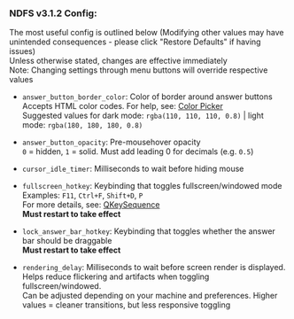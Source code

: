 ### NDFS v3.1.2 Config:
The most useful config is outlined below (Modifying other values may have unintended consequences - please click "Restore Defaults" if having issues)  
Unless otherwise stated, changes are effective immediately  
Note: Changing settings through menu buttons will override respective values  

-   `answer_button_border_color`: Color of border around answer buttons  
  Accepts HTML color codes. For help, see: [Color Picker](https://www.hexcolortool.com/#6e6e6e,0.8)  
  Suggested values for dark mode: `rgba(110, 110, 110, 0.8)` | light mode: `rgba(180, 180, 180, 0.8)` 

-   `answer_button_opacity`: Pre-mousehover opacity  
  `0` = hidden, `1` = solid. Must add leading 0 for decimals (e.g. `0.5`)

-   `cursor_idle_timer`: Milliseconds to wait before hiding mouse

-   `fullscreen_hotkey`: Keybinding that toggles fullscreen/windowed mode  
  Examples:  `F11`,  `Ctrl+F`,  `Shift+D`,  `P`  
  For more details, see: [QKeySequence](https://doc.qt.io/qtforpython/PySide2/QtGui/QKeySequence.html?highlight=qkeysequence#PySide2.QtGui.QKeySequence)  
  **Must restart to take effect**

-   `lock_answer_bar_hotkey`: Keybinding that toggles whether the answer bar should be draggable  
  **Must restart to take effect**

- `rendering_delay`: Milliseconds to wait before screen render is displayed. Helps reduce flickering and artifacts when toggling fullscreen/windowed.  
  Can be adjusted depending on your machine and preferences. Higher values = cleaner transitions, but less responsive toggling
